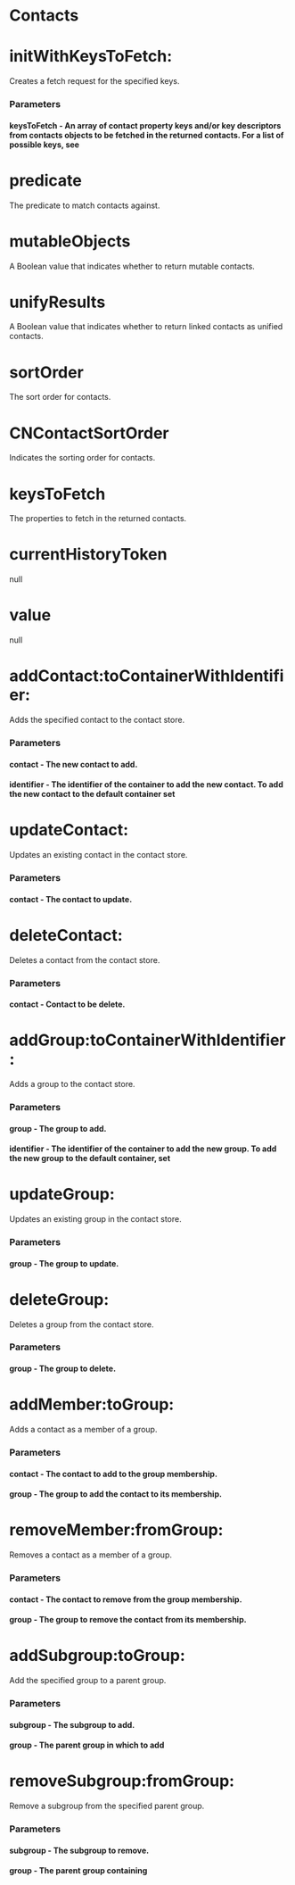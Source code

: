 # Contacts
# initWithKeysToFetch:
 Creates a fetch request for the specified keys.
### Parameters
 #### keysToFetch - An array of contact property keys and/or key descriptors from contacts objects to be fetched in the returned contacts. For a list of possible keys, see 

# predicate
 The predicate to match contacts against.

# mutableObjects
 A Boolean value that indicates whether to return mutable contacts.

# unifyResults
 A Boolean value that indicates whether to return linked contacts as unified contacts.

# sortOrder
 The sort order for contacts.

# CNContactSortOrder
 Indicates the sorting order for contacts.

# keysToFetch
 The properties to fetch in the returned contacts.

# currentHistoryToken
 null

# value
 null

# addContact:toContainerWithIdentifier:
 Adds the specified contact to the contact store.
### Parameters
 #### contact - The new contact to add.
#### identifier - The identifier of the container to add the new contact. To add the new contact to the default container set 

# updateContact:
 Updates an existing contact in the contact store.
### Parameters
 #### contact - The contact to update.

# deleteContact:
 Deletes a contact from the contact store.
### Parameters
 #### contact - Contact to be delete.

# addGroup:toContainerWithIdentifier:
 Adds a group to the contact store.
### Parameters
 #### group - The group to add.
#### identifier - The identifier of the container to add the new group. To add the new group to the default container, set 

# updateGroup:
 Updates an existing group in the contact store.
### Parameters
 #### group - The group to update.

# deleteGroup:
 Deletes a group from the contact store.
### Parameters
 #### group - The group to delete.

# addMember:toGroup:
 Adds a contact as a member of a group.
### Parameters
 #### contact - The contact to add to the group membership.
#### group - The group to add the contact to its membership.

# removeMember:fromGroup:
 Removes a contact as a member of a group.
### Parameters
 #### contact - The contact to remove from the group membership.
#### group - The group to remove the contact from its membership.

# addSubgroup:toGroup:
 Add the specified group to a parent group.
### Parameters
 #### subgroup - The subgroup to add.
#### group - The parent group in which to add 

# removeSubgroup:fromGroup:
 Remove a subgroup from the specified parent group.
### Parameters
 #### subgroup - The subgroup to remove.
#### group - The parent group containing 


